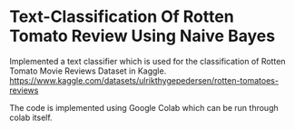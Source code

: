 # Text-Classification Of Rotten Tomato Review Using Naive Bayes
Implemented a text classifier which is used for the classification of Rotten Tomato Movie Reviews Dataset in Kaggle.
https://www.kaggle.com/datasets/ulrikthygepedersen/rotten-tomatoes-reviews

The code is implemented using Google Colab which can be run through colab itself.
